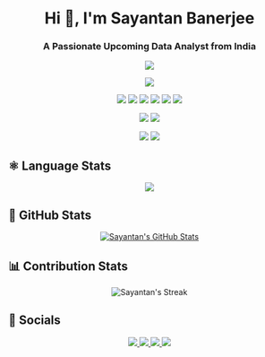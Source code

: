 <h1 align="center">Hi 👋, I'm Sayantan Banerjee</h1>
<h3 align="center">A Passionate Upcoming Data Analyst from India</h3>

<p align="center">
  <img src="https://img.shields.io/badge/OS-Windows-informational?style=flat&logo=windows&logoColor=white&color=61D9FA&labelColor=20232A"/>
</p>
<p align="center">
  <img src="https://img.shields.io/badge/Editor-VS_Code-informational?style=flat&logo=visual-studio-code&logoColor=white&color=61D9FA&labelColor=20232A"/>
</p>
<p align="center">
  <img src="https://img.shields.io/badge/Code-Python-informational?style=flat&logo=python&logoColor=white&color=61D9FA&labelColor=20232A"/>
  <img src="https://img.shields.io/badge/Code-C-informational?style=flat&logo=c&logoColor=white&color=61D9FA&labelColor=20232A"/>
  <img src="https://img.shields.io/badge/Code-C++-informational?style=flat&logo=c++&logoColor=white&color=61D9FA&labelColor=20232A"/>
  <img src="https://img.shields.io/badge/Code-HTML-informational?style=flat&logo=html&logoColor=white&color=61D9FA&labelColor=20232A"/>
  <img src="https://img.shields.io/badge/Code-CSS-informational?style=flat&logo=css&logoColor=white&color=61D9FA&labelColor=20232A"/>
  <img src="https://img.shields.io/badge/Code-Javascript-informational?style=flat&logo=js&logoColor=white&color=61D9FA&labelColor=20232A"/>
</p> 
<p align="center">
  <img src="https://img.shields.io/badge/Database-MySQL-informational?style=flat&logo=mongodb&logoColor=white&color=61D9FA&labelColor=20232A"/>
  <img src="https://img.shields.io/badge/Database-MongoDB-informational?style=flat&logo=mongodb&logoColor=white&color=61D9FA&labelColor=20232A"/>
</p>
<p align="center">
  <img src="https://img.shields.io/badge/Tools-Chrome-informational?style=flat&logo=chrome&logoColor=white&color=61D9FA&labelColor=20232A"/>
  <img src="https://img.shields.io/badge/Tools-Git-informational?style=flat&logo=git&logoColor=white&color=61D9FA&labelColor=20232A"/>
</p>


## &#x269B; Language Stats

<p align="center">
  <a align="center" href="https://github.com/Creative-sayantan">
    <img align="center" src="https://github-readme-stats.vercel.app/api/top-langs/?username=Creative-sayantan&theme=react&hide_border=true" />
  </a>
</p>

## &#x1F680; GitHub Stats

<p align="center">
  <a align="center" href="https://github.com/Creative-sayantan">
    <img align="center" src="https://github-readme-stats.vercel.app/api?username=Creative-sayantan&show_icons=true&line_height=27&count_private=true&theme=react&hide_border=true" alt="Sayantan's GitHub Stats" />
  </a>
 </p>

## &#128202; Contribution Stats

<p align="center">
  <img alt="Sayantan's Streak" src="https://github-readme-streak-stats.herokuapp.com?user=Creative-sayantan&theme=react&hide_border=true"/>
</p>

## 📱 Socials

<p align="center">
	<a href="https://www.instagram.com/the_evening.glory/">
		<img src="https://img.shields.io/badge/Instagram-informational?style=social&logo=instagram"/>
	</a>
	<a href="www.linkedin.com/in/sayantan-banerjee-571ab123a">
		<img src="https://img.shields.io/badge/Linked_In-informational?style=social&logo=linkedin"/>
	</a>
  <a href="https://auth.geeksforgeeks.org/user/banersayantan/">
		<img src="https://img.shields.io/badge/GFG-informational?style=social&logo=geeksforgeeks"/>
	</a>
	<a href="https://www.github.com/Creative-sayantan/">
		<img src="https://img.shields.io/badge/Github-informational?style=social&logo=github"/>
	</a>
</p>
</div>
